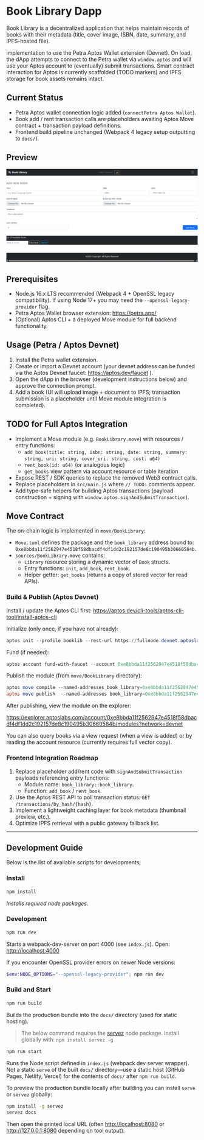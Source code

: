 # Book Library Dapp

Book Library is a decentralized application that helps maintain records of books with their metadata (title, cover image, ISBN, date, summary, and IPFS-hosted file).

implementation to use the Petra Aptos Wallet extension (Devnet). On load, the dApp attempts to connect to the Petra wallet via `window.aptos` and will use your Aptos account to (eventually) submit transactions. Smart contract interaction for Aptos is currently scaffolded (TODO markers) and IPFS storage for book assets remains intact.

## Current Status

* Petra Aptos wallet connection logic added (`connectPetra Aptos Wallet`).
* Book add / rent transaction calls are placeholders awaiting Aptos Move contract + transaction payload definitions.
* Frontend build pipeline unchanged (Webpack 4 legacy setup outputting to `docs/`).

## Preview
![Book Library Dapp](./Screenshot01.png)


## Prerequisites

* Node.js 16.x LTS recommended (Webpack 4 + OpenSSL legacy compatibility). If using Node 17+ you may need the `--openssl-legacy-provider` flag.
* Petra Aptos Wallet browser extension: <https://petra.app/>
* (Optional) Aptos CLI + a deployed Move module for full backend functionality.

## Usage (Petra / Aptos Devnet)

1. Install the Petra wallet extension.
2. Create or import a Devnet account (your devnet address can be funded via the Aptos Devnet faucet: <https://aptos.dev/faucet> ).
3. Open the dApp in the browser (development instructions below) and approve the connection prompt.
4. Add a book (UI will upload image + document to IPFS; transaction submission is a placeholder until Move module integration is completed).

## TODO for Full Aptos Integration

* Implement a Move module (e.g. `BookLibrary.move`) with resources / entry functions:
  * `add_book(title: string, isbn: string, date: string, summary: string, uri: string, cover_uri: string, cost: u64)`
  * `rent_book(id: u64)` (or analogous logic)
  * `get_books` view pattern via account resource or table iteration
* Expose REST / SDK queries to replace the removed Web3 contract calls.
* Replace placeholders in `src/main.js` where `// TODO:` comments appear.
* Add type-safe helpers for building Aptos transactions (payload construction + signing with `window.aptos.signAndSubmitTransaction`).

## Move Contract

The on-chain logic is implemented in `move/BookLibrary`:

* `Move.toml` defines the package and the `book_library` address bound to: `0xe8bbda11f2562947e4518f58dbacdf4df1dd2c192157de8c190495b30660584b`.
* `sources/BookLibrary.move` contains:
  * `Library` resource storing a dynamic vector of `Book` structs.
  * Entry functions: `init`, `add_book`, `rent_book`.
  * Helper getter: `get_books` (returns a copy of stored vector for read APIs).

### Build & Publish (Aptos Devnet)

Install / update the Aptos CLI first: <https://aptos.dev/cli-tools/aptos-cli-tool/install-aptos-cli>

Initialize (only once, if you have not already):

```powershell
aptos init --profile booklib --rest-url https://fullnode.devnet.aptoslabs.com --faucet-url https://faucet.devnet.aptoslabs.com
```

Fund (if needed):

```powershell
aptos account fund-with-faucet --account 0xe8bbda11f2562947e4518f58dbacdf4df1dd2c192157de8c190495b30660584b --amount 10000
```

Publish the module (from `move/BookLibrary` directory):

```powershell
aptos move compile --named-addresses book_library=0xe8bbda11f2562947e4518f58dbacdf4df1dd2c192157de8c190495b30660584b
aptos move publish  --named-addresses book_library=0xe8bbda11f2562947e4518f58dbacdf4df1dd2c192157de8c190495b30660584b
```

After publishing, view the module on the explorer:

<https://explorer.aptoslabs.com/account/0xe8bbda11f2562947e4518f58dbacdf4df1dd2c192157de8c190495b30660584b/modules?network=devnet>

You can also query books via a view request (when a view is added) or by reading the account resource (currently requires full vector copy).

### Frontend Integration Roadmap

1. Replace placeholder add/rent code with `signAndSubmitTransaction` payloads referencing entry functions:
   * Module name: `book_library::book_library`.
   * Function: `add_book` / `rent_book`.
2. Use the Aptos REST API to poll transaction status: `GET /transactions/by_hash/{hash}`.
3. Implement a lightweight caching layer for book metadata (thumbnail preview, etc.).
4. Optimize IPFS retrieval with a public gateway fallback list.

---

## Development Guide

Below is the list of available scripts for developments;

### Install

```bash
npm install
```

*Installs required node packages.*

### Development

```bash
npm run dev
```

Starts a webpack-dev-server on port 4000 (see `index.js`).
Open: <http://localhost:4000>

If you encounter OpenSSL provider errors on newer Node versions:

```powershell
$env:NODE_OPTIONS="--openssl-legacy-provider"; npm run dev
```

### Build and Start

```bash
npm run build
```

Builds the production bundle into the `docs/` directory (used for static hosting).

> The below command requires the [servez](https://www.npmjs.com/package/servez) node package. Install globally with: ```npm install servez -g```

```bash
npm run start
```

Runs the Node script defined in `index.js` (webpack dev server wrapper). Not a static `serve` of the built `docs/` directory—use a static host (GitHub Pages, Netlify, Vercel) for the contents of `docs/` after `npm run build`.

To preview the production bundle locally after building you can install `serve` or `servez` globally:

```bash
npm install -g servez
servez docs
```

Then open the printed local URL (often <http://localhost:8080> or <http://127.0.0.1:8080> depending on tool output).

